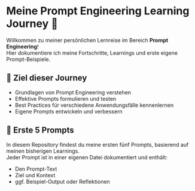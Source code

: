  # Meine Prompt Engineering Learning Journey 🚀

Willkommen zu meiner persönlichen Lernreise im Bereich **Prompt Engineering**!  
Hier dokumentiere ich meine Fortschritte, Learnings und erste eigene Prompt-Beispiele.

## 🎯 Ziel dieser Journey

- Grundlagen von Prompt Engineering verstehen
- Effektive Prompts formulieren und testen
- Best Practices für verschiedene Anwendungsfälle kennenlernen
- Eigene Prompts entwickeln und verbessern

## 📝 Erste 5 Prompts

In diesem Repository findest du meine ersten fünf Prompts, basierend auf meinen bisherigen Learnings.  
Jeder Prompt ist in einer eigenen Datei dokumentiert und enthält:

- Den Prompt-Text
- Ziel und Kontext
- ggf. Beispiel-Output oder Reflektionen
